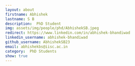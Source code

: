 ```yaml
---
layout: about
firstname: Abhishek
lastname: S B
description:  PhD Student
img: assets/img/people/phd/AbhishekSB.jpeg
redirect: https://www.linkedin.com/in/abhishek-bhandiwad
linkedin_username: abhishek-bhandiwad
github_username: AbhishekSB23
email: abhishekbs@iisc.ac.in
category:  PhD Students
show: true
---
```

